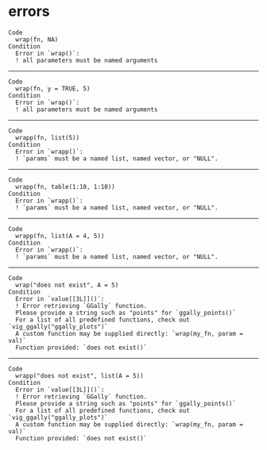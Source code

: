 # errors

    Code
      wrap(fn, NA)
    Condition
      Error in `wrap()`:
      ! all parameters must be named arguments

---

    Code
      wrap(fn, y = TRUE, 5)
    Condition
      Error in `wrap()`:
      ! all parameters must be named arguments

---

    Code
      wrapp(fn, list(5))
    Condition
      Error in `wrapp()`:
      ! `params` must be a named list, named vector, or "NULL".

---

    Code
      wrapp(fn, table(1:10, 1:10))
    Condition
      Error in `wrapp()`:
      ! `params` must be a named list, named vector, or "NULL".

---

    Code
      wrapp(fn, list(A = 4, 5))
    Condition
      Error in `wrapp()`:
      ! `params` must be a named list, named vector, or "NULL".

---

    Code
      wrap("does not exist", A = 5)
    Condition
      Error in `value[[3L]]()`:
      ! Error retrieving `GGally` function.
      Please provide a string such as "points" for `ggally_points()`
      For a list of all predefined functions, check out `vig_ggally("ggally_plots")`
      A custom function may be supplied directly: `wrap(my_fn, param = val)`
      Function provided: `does not exist()`

---

    Code
      wrapp("does not exist", list(A = 5))
    Condition
      Error in `value[[3L]]()`:
      ! Error retrieving `GGally` function.
      Please provide a string such as "points" for `ggally_points()`
      For a list of all predefined functions, check out `vig_ggally("ggally_plots")`
      A custom function may be supplied directly: `wrap(my_fn, param = val)`
      Function provided: `does not exist()`

